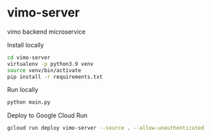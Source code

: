 # vimo-server
vimo backend microservice






Install locally
```bash
cd vimo-server
virtualenv -p python3.9 venv
source venv/bin/activate
pip install -r requirements.txt
```


Run locally
```bash
python main.py
```

Deploy to Google Cloud Run
```bash
gcloud run deploy vimo-server --source . --allow-unauthenticated
```